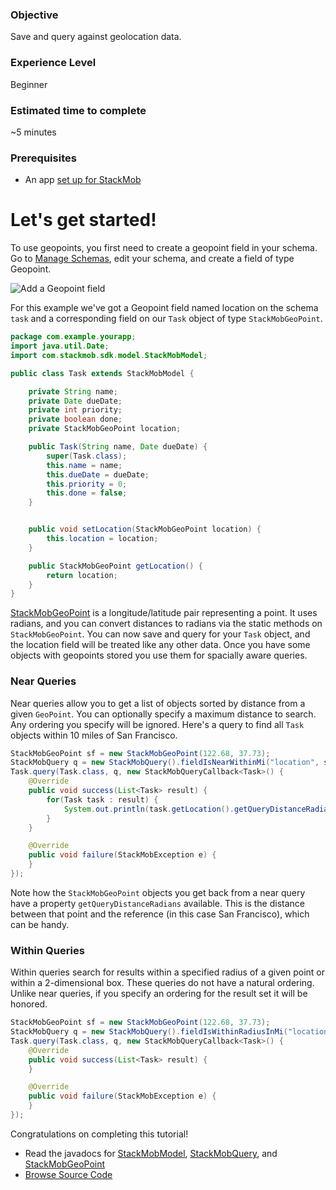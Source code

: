 <h3>Objective</h3>

Save and query against geolocation data.

<h3>Experience Level</h3>
Beginner

<h3>Estimated time to complete</h3>
~5 minutes

<h3>Prerequisites</h3>

* An app <a href="https://dashboard.stackmob.com/sdks/android/config">set up for StackMob</a>

<h1>Let's get started!</h1>

To use geopoints, you first need to create a geopoint field in your schema. Go to [Manage Schemas](), edit your schema, and create a field of type Geopoint.

![Add a Geopoint field](http://static.stackmob.com/images/android/geopoint.png)

For this example we've got a Geopoint field named location on the schema `task` and a corresponding field on our `Task` object of type `StackMobGeoPoint`.

```java
package com.example.yourapp;
import java.util.Date;
import com.stackmob.sdk.model.StackMobModel;

public class Task extends StackMobModel {

	private String name;
	private Date dueDate;
	private int priority;
	private boolean done;
	private StackMobGeoPoint location;

	public Task(String name, Date dueDate) {
		super(Task.class);
		this.name = name;
		this.dueDate = dueDate;
		this.priority = 0;
		this.done = false;
	}


	public void setLocation(StackMobGeoPoint location) {
		this.location = location;
	}

	public StackMobGeoPoint getLocation() {
		return location;
	}
}
```

[StackMobGeoPoint](http://stackmob.github.com/stackmob-java-client-sdk/javadoc/apidocs/com/stackmob/sdk/api/StackMobGeoPoint.html) is a longitude/latitude pair representing a point. It uses radians, and you can convert distances to radians via the static methods on `StackMobGeoPoint`. You can now save and query for your `Task` object, and the location field will be treated like any other data. Once you have some objects with geopoints stored you use them for spacially
aware queries. 

<h3>Near Queries</h3>

Near queries allow you to get a list of objects sorted by distance from a given `GeoPoint`. You can optionally specify a maximum distance to search. Any ordering you specify will be ignored. Here's a query to find all `Task` objects
within 10 miles of San Francisco.

```java
StackMobGeoPoint sf = new StackMobGeoPoint(122.68, 37.73);
StackMobQuery q = new StackMobQuery().fieldIsNearWithinMi("location", sf, 10); //(lon, lat), distance (miles)
Task.query(Task.class, q, new StackMobQueryCallback<Task>() {
    @Override
    public void success(List<Task> result) {
		for(Task task : result) {
			System.out.println(task.getLocation().getQueryDistanceRadians());
		}
    }

    @Override
    public void failure(StackMobException e) {
    }
});

```
Note how the `StackMobGeoPoint` objects you get back from a near query have a property `getQueryDistanceRadians` available. This is the distance between that point and the reference (in this case San Francisco), which can be handy.


<h3>Within Queries</h3>
Within queries search for results within a specified radius of a given point or within a 2-dimensional box. These queries do not have a natural ordering. Unlike near queries, if you specify an ordering for the result set it will be honored. 

```java
StackMobGeoPoint sf = new StackMobGeoPoint(122.68, 37.73);
StackMobQuery q = new StackMobQuery().fieldIsWithinRadiusInMi("location", sf, 10); //(lon, lat), distance (miles)
Task.query(Task.class, q, new StackMobQueryCallback<Task>() {
    @Override
    public void success(List<Task> result) {
    }

    @Override
    public void failure(StackMobException e) {
    }
});

```

Congratulations on completing this tutorial!

* Read the javadocs for [StackMobModel](http://stackmob.github.com/stackmob-java-client-sdk/javadoc/apidocs/com/stackmob/sdk/model/StackMobModel.html), [StackMobQuery](http://stackmob.github.com/stackmob-java-client-sdk/javadoc/apidocs/com/stackmob/sdk/api/StackMobQuery.html), and [StackMobGeoPoint](http://stackmob.github.com/stackmob-java-client-sdk/javadoc/apidocs/com/stackmob/sdk/api/StackMobGeoPoint.html)
* [Browse Source Code](https://github.com/stackmob/stackmob-android-examples)
